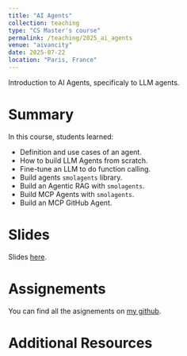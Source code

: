 ```yaml
---
title: "AI Agents"
collection: teaching
type: "CS Master's course"
permalink: /teaching/2025_ai_agents
venue: "aivancity"
date: 2025-07-22
location: "Paris, France"
---
```


Introduction to AI Agents, specificaly to LLM agents.

Summary
======

In this course, students learned:
- Definition and use cases of an agent.
- How to build LLM Agents from scratch.
- Fine-tune an LLM to do function calling.
- Build agents `smolagents` library.
- Build an Agentic RAG with `smolagents`.
- Build MCP Agents with `smolagents`.
- Build an MCP GitHub Agent.

Slides
======
Slides [here]().

Assignements
======
You can find all the asignements on [my github](https://github.com/imenelydiaker/ai_agents_course).

Additional Resources
======
